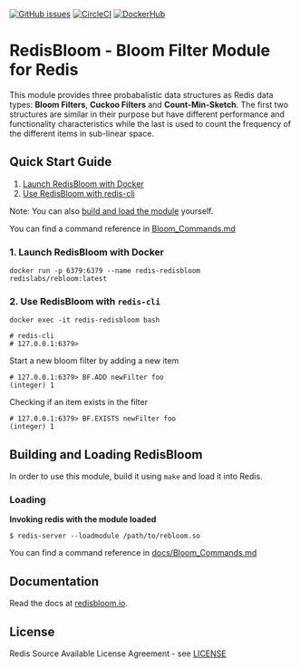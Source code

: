 [![GitHub issues](https://img.shields.io/github/release/RedisLabsModules/redisbloom.svg)](https://github.com/RedisLabsModules/redisbloom/releases/latest)
[![CircleCI](https://circleci.com/gh/RedisLabsModules/redisbloom.svg?style=svg)](https://circleci.com/gh/RedisLabsModules/redisbloom)
[![DockerHub](https://dockerbuildbadges.quelltext.eu/status.svg?organization=redislabs&repository=rebloom)](https://hub.docker.com/r/redislabs/rebloom/builds/) 

# RedisBloom - Bloom Filter Module for Redis

This module provides three probabalistic data structures as Redis data types:
**Bloom Filters**, **Cuckoo Filters** and **Count-Min-Sketch**. The first two structures are similar in
their purpose but have different performance and functionality characteristics while the last is used to count the 
frequency of the different items in sub-linear space.

## Quick Start Guide
1. [Launch RedisBloom with Docker](#launch-redisbloom-with-docker)
1. [Use RedisBloom with redis-cli](#use-redisbloom-with-redis-cli)

Note: You can also [build and load the module](#building-and-loading-redisbloom) yourself.

You can find a command reference in [Bloom_Commands.md](docs/Bloom_Commands.md)


### 1. Launch RedisBloom with Docker
```
docker run -p 6379:6379 --name redis-redisbloom redislabs/rebloom:latest
```

### 2. Use RedisBloom with `redis-cli`
```
docker exec -it redis-redisbloom bash

# redis-cli
# 127.0.0.1:6379> 
```

Start a new bloom filter by adding a new item
```
# 127.0.0.1:6379> BF.ADD newFilter foo
(integer) 1
``` 

 Checking if an item exists in the filter
```
# 127.0.0.1:6379> BF.EXISTS newFilter foo
(integer) 1
```


## Building and Loading RedisBloom

In order to use this module, build it using `make` and load it into Redis.

### Loading

**Invoking redis with the module loaded**

```
$ redis-server --loadmodule /path/to/rebloom.so
```

You can find a command reference in [docs/Bloom_Commands.md](docs/Bloom_Commands.md)

## Documentation

Read the docs at [redisbloom.io](http://redisbloom.io).


## License

Redis Source Available License Agreement - see [LICENSE](LICENSE)
